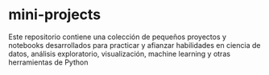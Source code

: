 # mini-projects
Este repositorio contiene una colección de pequeños proyectos y notebooks desarrollados para practicar y afianzar habilidades en ciencia de datos, análisis exploratorio, visualización, machine learning y otras herramientas de Python
